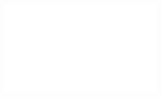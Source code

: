 ![](https://raw.githubusercontent.com/BaspelOp/BaspelOp/master/generated/overview.svg#gh-dark-mode-only)
